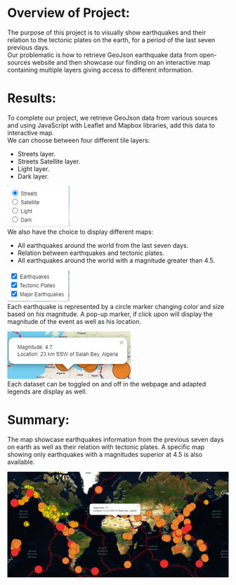 # Overview of Project:

The purpose of this project is to visually show earthquakes and their relation to the tectonic plates on the earth, for a period of the last seven previous days.<br>
Our problematic is how to retrieve GeoJson earthquake data from open-sources website and then showcase our finding on an interactive map containing multiple layers giving access to different information.<br>


# Results: 

To complete our project, we retrieve GeoJson data from various sources and using JavaScript with Leaflet and Mapbox libraries, add this data to interactive map.<br>
We can choose between four different tile layers:
- Streets layer.
- Streets Satellite layer.
- Light layer.
- Dark layer.

![](Earthquake_Challenge/Images/Tile_layers.PNG)
<br>
We also have the choice to display different maps:
- All earthquakes around the world from the last seven days.
- Relation between earthquakes and tectonic plates.
- All earthquakes around the world with a magnitude greater than 4.5.

![](Earthquake_Challenge/Images/Maps_layers.PNG)
<br>
Each earthquake is represented by a circle marker changing color and size based on his magnitude. A pop-up marker, if click upon will display the magnitude of the event as well as his location.<br>

![](Earthquake_Challenge/Images/Pop_up_marker.PNG)
<br>
Each dataset can be toggled on and off in the webpage and adapted legends are display as well.

# Summary:

The map showcase earthquakes information from the previous seven days on earth as well as their relation with tectonic plates. 
A specific map showing only earthquakes with a magnitudes superior at 4.5 is also available.

![](Earthquake_Challenge/Images/Earthquakes_map.PNG)




